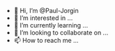 - 👋 Hi, I’m @Paul-Jorgin
- 👀 I’m interested in ...
- 🌱 I’m currently learning ...
- 💞️ I’m looking to collaborate on ...
- 📫 How to reach me ...

<!---
Paul-Jorgin/Paul-Jorgin is a ✨ special ✨ repository because its `README.md` (this file) appears on your GitHub profile.
You can click the Preview link to take a look at your changes.
--->
